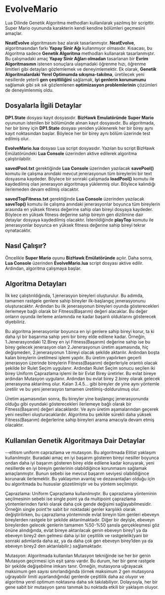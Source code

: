 # EvolveMario
Lua Dilinde Genetik Algoritma methodları kullanılarak yazılmış bir scripttir. Super Mario oyununda karakterin kendi kendine bölümleri geçmesini amaçlar. 

**NeatEvolve** algoritmasını baz alarak tasarlanmıştır. **NeatEvolve**, algoritmasından farkı **Yapay Sinir Ağı** kullanmıyor olmasıdır. Kısacası, bu Algoritma sadece **Genetik Algoritma** methodları kullanarak tasarlanmıştır. Bu çalışmadaki amaç **Yapay Sinir Ağları olmadan** tasarlanan bir **Evrim Algoritmasının** istenen sonuçlara ulaşmadaki öğrenme hızı, öğrenme limitleri gibi detayları gözlemlemek ve deneyimlemektir. Ek olarak, **Genetik Algoritmalardaki Yerel Optimumda sıkışma-takılma**, üretilecek yeni nesillerde yeterli **gen çeşitliliğini** sağlamak, **iyi genlerin korunumunu** sağlamak gibi sık sık gözlemlenen **optimizasyon problemlerinin** çözümleri de deneyimlenmiş oldu.

## Dosyalarla İlgili Detaylar
**DP1.State** dosyası kayıt dosyasıdır. **BizHawk Emulatöründe** **Super Mario** oyununun istenilen bir bölümünde alınan kayıt dosyasıdır. Bu algoritmada, her bir birey için **DP1.State** dosyası yeniden yüklenerek her bir birey aynı kayıt noktasından başlar. Böylece her bir birey aynı bölüm üzerinde test edilmiş olur.

**EvolveMario.lua** dosyası Lua script dosyasıdır. Yazılan bu script BizHawk Emülatöründeki **Lua Console** üzerinden aktive edilerek algoritma çalıştırılabilir.

**savedPool.txt** gerektiğinde **Lua Console** üzerinden yazılacak **savePool()** komutu ile çalışma anındaki mevcut jenerasyonun tüm bireylerini bir text dosyasına kaydeder. Böylece bir sonraki çalışmada **loadPool()** komutu ile kaydedilmiş olan jenerasyon algoritmaya yüklenmiş olur. Böylece kalındığı ilerlemeden devam edilmiş olacaktır.

**savedTopFitness.txt** gerektiğinde **Lua Console** üzerinden yazılacak **saveTop()** komutu ile çalışma anındaki jenerasyonlar boyunca tüm bireylerin arasında en yüksek fitness değerine sahip olan bireyi dosyaya kaydeder. Böylece en yüksek fitness değerine sahip bireyin gen dizilimine dair detaylar dosyaya kaydedilmiş olacaktır. İstenildiğinde **playTop** komutu ile jenerasyonlar boyunca en yüksek fitness değerine sahip bireyi tekrar oynatacaktır.

## Nasıl Çalışır?
Öncelikle **Super Mario** oyunu **BizHawk Emülatöründe** açılır. 
Daha sonra, **Lua Console** üzerinden **EvolveMario.lua** script dosyası aktive edilir. 
Ardından, algoritma çalışmaya başlar.

## Algoritma Detayları

İlk kez çalıştırıldığında, 1.jenerasyon bireyleri oluşturulur. Bu adımda, tamamen rastgele genlere sahip bireyler ilk-başlangıç jenerasyonunu oluşturacaktır.
Ardından bu ilk jenerasyonun bireyleri oyunda gösterecekleri ilerlemeye bağlı olarak bir Fitness(Başarım) değeri alacaklar. Bu değer onların oyunda ilerleme anlamında ne kadar başarılı olduklarını gösterecek diyebiliriz.

Bu algoritma jenerasyonlar boyunca en iyi genlere sahip bireyi korur, ta ki daha iyi bir başarıma sahip yeni bir birey elde edilene kadar. Örneğin, 1.Jenerasyondaki 12.Birey en iyi Fitness(Başarım) değerine sahip ise bu birey gelecek jenerasyon olan 2.Jenerasyonun üretim aşamasında, hiç değişmeden, 2.jenerasyonun 1.bireyi olacak şekilde aktarılır. Ardından boşta kalan bireylerin üretilmesi işlemi yapılır. Bu üretim yapılırken geçerli jenerasyon üzerinde bireylerin Fitness(Başarım) değerleriyle orantılı olacak şekilde bir Rulet Seçim uygulanır. Ardından Rulet Seçim sonucu seçilen iki birey Uniform Çaprazlama işlemi ile bir Evlat Birey üretirler. Bu evlat bireye ardından Mutasyon uygulanır. Ardından bu evlat birey 2.birey olarak gelecek jenerasyona aktarılmış olur. Kalan 3.4.5... gibi bireyler de yine aynı yöntemle üretilir ve bu yeni jenerasyon tamamen üretilmiş-doldurulmuş olur.

Üretim aşamasından sonra,
Bu bireyler yine başlangıç jenerasyonunda olduğu gibi oyundaki gösterecekleri ilerlemeye bağlı olarak bir Fitness(Başarım) değeri alacaklardır. Ve aynı üretim aşamalarından geçerek yeni nesilleri oluşturacaklardır. Algoritma bu şekilde sürekli daha yüksek Fitness(Başarım) değerlerine sahip bireyleri arama amacıyla devam etmiş olacaktır.

## Kullanılan Genetik Algoritmaya Dair Detaylar
--elitism uniform caprazlama ve mutasyon.
Bu algoritmada Elitist yaklaşım kullanılmıştır. Buradaki amaç en iyi başarım gösteren bireyi nesiller boyunca ondan daha iyi başarım gösteren birey elde edilene kadar koruyarak, yeni nesillerde en iyi bireyin genlerinin  olabildiğince korunmasını sağlamak amaçlanmıştır. Bunun sebebi ise mevcut başarım seviyesi olabildiğince korunarak ilerlemektir. Bu yaklaşımın avantaj ve dezavantajları olduğu için bu algoritmada bu hususlar gözetilmiştir ve bu yöntem seçilmiştir.

Çaprazlama: Uniform Çaprazlama kullanılmıştır. Bu çaprazlama yönteminin seçilmesinin sebebi ise single point ya da multipoint çaprazlama yöntemlerinden farklı olarak daha çok gende değişimi sağlayabilmesidir. Örneğin single point'te sabit bir noktadaki genler karşılıklı olarak değiştirilirken, bu çaprazlama yönteminde evlat bireyin tüm genleri ebeveyn bireylerden rastgele bir şekilde aktarılmaktadır. Diğer bir deyişle, ebeveyn bireylerden gelecek genlerin tamamen %50-%50 şansla gerçekleşmesi göz önüne alındığında, evlat bireye aktarılacak genin ebeveyn birey1 ya da ebeveyn birey2 den gelmesi daha iyi bir çeşitlilik ve rastgelelik(yani bir sonraki adımlarda daha az, ya da daha çok gen ebeveyn birey1den ya da ebeveyn birey2 den aktarılabilir.) sağlamaktadır.

Mutasyon: Algoritmada kullanılan Mutasyon tekniğinde ise her bir genin Mutasyon geçirmesi için eşit şansı vardır. Bu durum, her bir gene rastgele bir şekilde değişebilme imkanı tanır. Örneğin, mutasyona uğrayacak maksimum gen sayısı sınırlandığında (örnek maksimum 2 gen mutasyona uğrayabilir limiti ayarlandığında) genlerde çeşitlilik daha az oluyor ve algoritma yerel optimum noktasına daha sık takılabiliyor. Dolayısıyla, her bir gene sabit bir mutasyon şansı tanımak bu noktada etkili bir yaklaşım oluyor.











